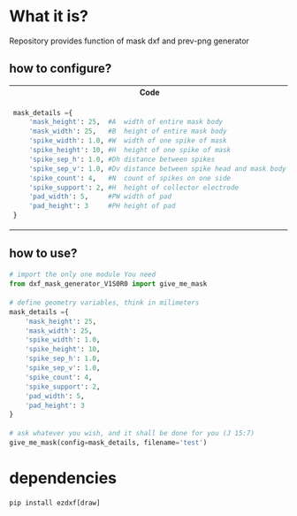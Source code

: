 # What it is?

Repository provides function of mask dxf and prev-png generator

## how to configure?
<table>
<tr>
<th> Code </th>
<th> Image </th>
</tr>
<tr>
<td>

```py
mask_details ={
    'mask_height': 25,  #A  width of entire mask body
    'mask_width': 25,   #B  height of entire mask body 
    'spike_width': 1.0, #W  width of one spike of mask
    'spike_height': 10, #H  height of one spike of mask
    'spike_sep_h': 1.0, #Dh distance between spikes
    'spike_sep_v': 1.0, #Dv distance between spike head and mask body
    'spike_count': 4,   #N  count of spikes on one side 
    'spike_support': 2, #H  height of collector electrode
    'pad_width': 5,     #PW width of pad
    'pad_height': 3     #PH height of pad
}
```
</td>
<td>
<img title="a title" alt="Alt text" src="dimmensions.png">


</td>
</tr>
</table>

## how to use?
```py
# import the only one module You need
from dxf_mask_generator_V1S0R0 import give_me_mask

# define geometry variables, think in milimeters
mask_details ={
    'mask_height': 25,
    'mask_width': 25,
    'spike_width': 1.0,
    'spike_height': 10,
    'spike_sep_h': 1.0,
    'spike_sep_v': 1.0,
    'spike_count': 4,
    'spike_support': 2,
    'pad_width': 5,
    'pad_height': 3
}

# ask whatever you wish, and it shall be done for you (J 15:7)
give_me_mask(config=mask_details, filename='test')
```

# dependencies
```py
pip install ezdxf[draw]
```


